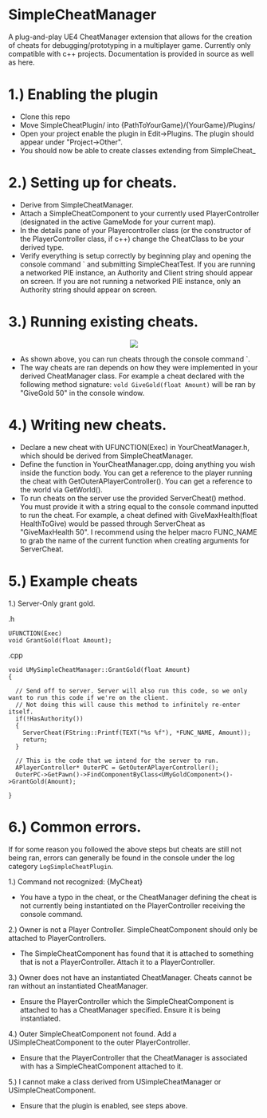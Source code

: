# SimpleCheatManager
A plug-and-play UE4 CheatManager extension that allows for the creation of cheats for debugging/prototyping in a multiplayer game. Currently only compatible with c++ projects.
Documentation is provided in source as well as here.

# 1.) Enabling the plugin
- Clone this repo
- Move SimpleCheatPlugin/ into {PathToYourGame}/{YourGame}/Plugins/
- Open your project enable the plugin in Edit->Plugins. The plugin should appear under "Project->Other".
- You should now be able to create classes extending from SimpleCheat_

# 2.) Setting up for cheats.
- Derive from SimpleCheatManager.
- Attach a SimpleCheatComponent to your currently used PlayerController (designated in the active GameMode for your current map).
- In the details pane of your Playercontroller class (or the constructor of the PlayerController class, if c++) change the CheatClass to be your derived type.
- Verify everything is setup correctly by beginning play and opening the console command ` and submitting SimpleCheatTest. If you are running a networked PIE instance, an Authority and Client string should appear on screen. If you are not running a networked PIE instance, only an Authority string should appear on screen.

# 3.) Running existing cheats.
<p align=center>
  <img src = "https://cdn.discordapp.com/attachments/381955162387906572/725423448226005083/unknown.png"/>
</p>

- As shown above, you can run cheats through the console command `.
- The way cheats are ran depends on how they were implemented in your derived CheatManager class. For example a cheat declared with the following method signature: `vold GiveGold(float Amount)` will be ran by "GiveGold 50" in the console window.

# 4.) Writing new cheats.
- Declare a new cheat with UFUNCTION(Exec) in YourCheatManager.h, which should be derived from SimpleCheatManager. 
- Define the function in YourCheatManager.cpp, doing anything you wish inside the function body. You can get a reference to the player running the cheat with GetOuterAPlayerController(). You can get a reference to the world via GetWorld().
- To run cheats on the server use the provided ServerCheat() method. You must provide it with a string equal to the console command inputted to run the cheat. For example, a cheat defined with GiveMaxHealth(float HealthToGive) would be passed through ServerCheat as "GiveMaxHealth 50". I recommend using the helper macro FUNC_NAME to grab the name of the current function when creating arguments for ServerCheat.

# 5.) Example cheats

1.) Server-Only grant gold.

.h

```
UFUNCTION(Exec)
void GrantGold(float Amount);
```

.cpp
```
void UMySimpleCheatManager::GrantGold(float Amount)
{

  // Send off to server. Server will also run this code, so we only want to run this code if we're on the client. 
  // Not doing this will cause this method to infinitely re-enter itself.
  if(!HasAuthority())
  {
    ServerCheat(FString::Printf(TEXT("%s %f"), *FUNC_NAME, Amount));
    return;
  }
  
  // This is the code that we intend for the server to run. 
  APlayerController* OuterPC = GetOuterAPlayerController();
  OuterPC->GetPawn()->FindComponentByClass<UMyGoldComponent>()->GrantGold(Amount);

}
```

# 6.) Common errors.
If for some reason you followed the above steps but cheats are still not being ran, errors can generally be found in the console under the log category `LogSimpleCheatPlugin`.

1.) Command not recognized: {MyCheat}
- You have a typo in the cheat, or the CheatManager defining the cheat is not currently being instantiated on the PlayerController receiving the console command.

2.) Owner is not a Player Controller. SimpleCheatComponent should only be attached to PlayerControllers.
- The SimpleCheatComponent has found that it is attached to something that is not a PlayerController. Attach it to a PlayerController.

3.) Owner does not have an instantiated CheatManager. Cheats cannot be ran without an instantiated CheatManager.
- Ensure the PlayerController which the SimpleCheatComponent is attached to has a CheatManager specified. Ensure it is being instantiated.

4.) Outer SimpleCheatComponent not found. Add a USimpleCheatComponent to the outer PlayerController.
- Ensure that the PlayerController that the CheatManager is associated with has a SimpleCheatComponent attached to it.

5.) I cannot make a class derived from USimpleCheatManager or USimpleCheatComponent.
- Ensure that the plugin is enabled, see steps above.
